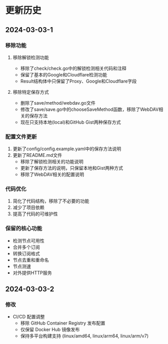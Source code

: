 # 更新历史

## 2024-03-03-1

### 移除功能
1. 移除解锁检测功能
   - 移除了check/check.go中的解锁检测相关代码和注释
   - 保留了基本的Google和Cloudflare检测功能
   - Result结构体中只保留了Proxy、Google和Cloudflare字段

2. 移除特定保存方式
   - 删除了save/method/webdav.go文件
   - 修改了save/save.go中的chooseSaveMethod函数，移除了WebDAV相关的保存方法
   - 现在只支持本地(local)和GitHub Gist两种保存方式

### 配置文件更新
1. 更新了config/config.example.yaml中的保存方法说明
2. 更新了README.md文件
   - 移除了解锁检测相关的功能说明
   - 更新了保存方法的说明，只保留本地和Gist两种方式
   - 移除了WebDAV相关的配置说明

### 代码优化
1. 简化了代码结构，移除了不必要的功能
2. 减少了项目依赖
3. 提高了代码的可维护性

### 保留的核心功能
- 检测节点可用性
- 合并多个订阅
- 转换订阅格式
- 节点去重和重命名
- 节点测速
- 对外提供HTTP服务

## 2024-03-03-2
### 修改
- CI/CD 配置调整
  - 移除 GitHub Container Registry 发布配置
  - 仅保留 Docker Hub 镜像发布
  - 保持多平台构建支持 (linux/amd64, linux/arm64, linux/arm/v7) 